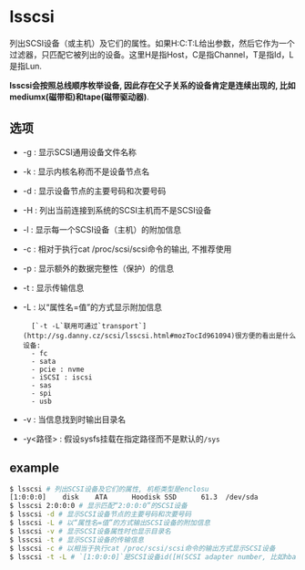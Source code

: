 # lsscsi
列出SCSI设备（或主机）及它们的属性。如果H:C:T:L给出参数，然后它作为一个过滤器，只匹配它被列出的设备。这里H是指Host，C是指Channel，T是指Id，L是指Lun.

**lsscsi会按照总线顺序枚举设备, 因此存在父子关系的设备肯定是连续出现的, 比如mediumx(磁带柜)和tape(磁带驱动器)**.

## 选项
- -g : 显示SCSI通用设备文件名称
- -k : 显示内核名称而不是设备节点名
- -d : 显示设备节点的主要号码和次要号码
- -H : 列出当前连接到系统的SCSI主机而不是SCSI设备
- -l : 显示每一个SCSI设备（主机）的附加信息
- -c : 相对于执行cat /proc/scsi/scsi命令的输出, 不推荐使用
- -p : 显示额外的数据完整性（保护）的信息
- -t : 显示传输信息
- -L : 以“属性名=值”的方式显示附加信息

        [`-t -L`联用可通过`transport`](http://sg.danny.cz/scsi/lsscsi.html#mozTocId961094)很方便的看出是什么设备:
        - fc
        - sata
        - pcie : nvme
        - iSCSI : iscsi
        - sas
        - spi
        - usb
- -v : 当信息找到时输出目录名
- -y<路径> :  假设sysfs挂载在指定路径而不是默认的`/sys`

## example
```bash
$ lsscsi # 列出SCSI设备及它们的属性, 机柜类型是enclosu
[1:0:0:0]    disk    ATA      Hoodisk SSD      61.3  /dev/sda 
$ lsscsi 2:0:0:0 # 显示匹配“2:0:0:0”的SCSI设备
$ lsscsi -d # 显示SCSI设备节点的主要号码和次要号码
$ lsscsi -L # 以“属性名=值”的方式输出SCSI设备的附加信息
$ lsscsi -v # 显示SCSI设备属性时也显示目录名
$ lsscsi -t # 显示SCSI设备的传输信息
$ lsscsi -c # 以相当于执行cat /proc/scsi/scsi命令的输出方式显示SCSI设备
$ lsscsi -t -L # `[1:0:0:0]`是SCSI设备id([H(SCSI adapter number, 比如hba):C(channel number即bus):T(target):L(LUN ID)])即[SCSI Addressing](https://www.tldp.org/HOWTO/SCSI-2.4-HOWTO/scsiaddr.html).
```
